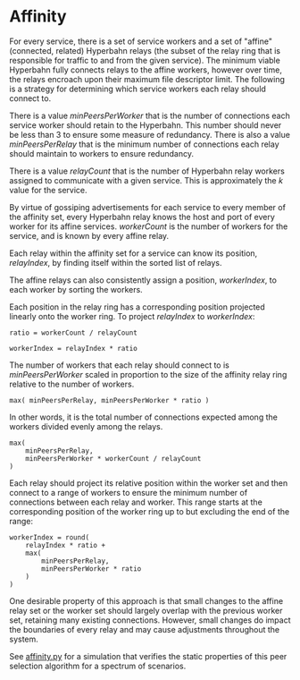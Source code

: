 
# Affinity

For every service, there is a set of service workers and a set of "affine"
(connected, related) Hyperbahn relays (the subset of the relay ring that is
responsible for traffic to and from the given service).
The minimum viable Hyperbahn fully connects relays to the affine workers,
however over time, the relays encroach upon their maximum file descriptor
limit.
The following is a strategy for determining which service workers each relay
should connect to.

There is a value *minPeersPerWorker* that is the number of connections each
service worker should retain to the Hyperbahn.
This number should never be less than 3 to ensure some measure of redundancy.
There is also a value *minPeersPerRelay* that is the minimum number of
connections each relay should maintain to workers to ensure redundancy.

There is a value *relayCount* that is the number of Hyperbahn relay
workers assigned to communicate with a given service.
This is approximately the *k* value for the service.

By virtue of gossiping advertisements for each service to every member of the
affinity set, every Hyperbahn relay knows the host and port of every worker for
its affine services.
*workerCount* is the number of workers for the service, and is known by every
affine relay.

Each relay within the affinity set for a service can know its position,
*relayIndex*, by finding itself within the sorted list of relays.

The affine relays can also consistently assign a position, *workerIndex*, to
each worker by sorting the workers.

Each position in the relay ring has a corresponding position projected linearly
onto the worker ring.
To project *relayIndex* to *workerIndex*:

    ratio = workerCount / relayCount

    workerIndex = relayIndex * ratio

The number of workers that each relay should connect to is *minPeersPerWorker*
scaled in proportion to the size of the affinity relay ring relative to the
number of workers.

    max( minPeersPerRelay, minPeersPerWorker * ratio )

In other words, it is the total number of connections expected among the
workers divided evenly among the relays.

    max(
        minPeersPerRelay,
        minPeersPerWorker * workerCount / relayCount
    )

Each relay should project its relative position within the worker set and then
connect to a range of workers to ensure the minimum number of connections
between each relay and worker.
This range starts at the corresponding position of the worker ring up to but
excluding the end of the range:

    workerIndex = round(
        relayIndex * ratio +
        max(
            minPeersPerRelay,
            minPeersPerWorker * ratio
        )
    )

One desirable property of this approach is that small changes to the affine
relay set or the worker set should largely overlap with the previous worker
set, retaining many existing connections.
However, small changes do impact the boundaries of every relay and may cause
adjustments throughout the system.

See [affinity.py](sims/affinity.py) for a simulation that verifies the static
properties of this peer selection algorithm for a spectrum of scenarios.
